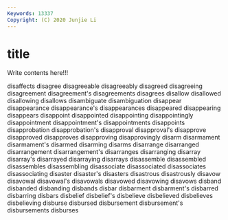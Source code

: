 ```yaml
---
Keywords: 13337
Copyright: (C) 2020 Junjie Li
---
```


# title

Write contents here!!!

disaffects 
disagree 
disagreeable 
disagreeably 
disagreed 
disagreeing
disagreement 
disagreement's 
disagreements 
disagrees 
disallow 
disallowed 
disallowing 
disallows 
disambiguate 
disambiguation
disappear 
disappearance 
disappearance's 
disappearances 
disappeared 
disappearing 
disappears 
disappoint 
disappointed 
disappointing
disappointingly 
disappointment 
disappointment's 
disappointments 
disappoints 
disapprobation 
disapprobation's 
disapproval 
disapproval's 
disapprove
disapproved 
disapproves 
disapproving 
disapprovingly 
disarm 
disarmament 
disarmament's 
disarmed 
disarming 
disarms
disarrange 
disarranged 
disarrangement 
disarrangement's 
disarranges 
disarranging 
disarray 
disarray's 
disarrayed 
disarraying
disarrays 
disassemble 
disassembled 
disassembles 
disassembling 
disassociate 
disassociated 
disassociates 
disassociating 
disaster
disaster's 
disasters 
disastrous 
disastrously 
disavow 
disavowal 
disavowal's 
disavowals 
disavowed 
disavowing
disavows 
disband 
disbanded 
disbanding 
disbands 
disbar 
disbarment 
disbarment's 
disbarred 
disbarring
disbars 
disbelief 
disbelief's 
disbelieve 
disbelieved 
disbelieves 
disbelieving 
disburse 
disbursed 
disbursement
disbursement's 
disbursements 
disburses 

